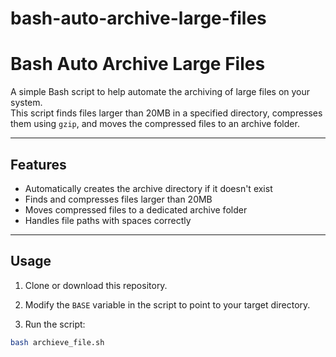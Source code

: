 # bash-auto-archive-large-files

# Bash Auto Archive Large Files

A simple Bash script to help automate the archiving of large files on your system.  
This script finds files larger than 20MB in a specified directory, compresses them using `gzip`, and moves the compressed files to an archive folder.

---

## Features

- Automatically creates the archive directory if it doesn't exist
- Finds and compresses files larger than 20MB
- Moves compressed files to a dedicated archive folder
- Handles file paths with spaces correctly

---

## Usage

1. Clone or download this repository.

2. Modify the `BASE` variable in the script to point to your target directory.

3. Run the script:

```bash
bash archieve_file.sh
